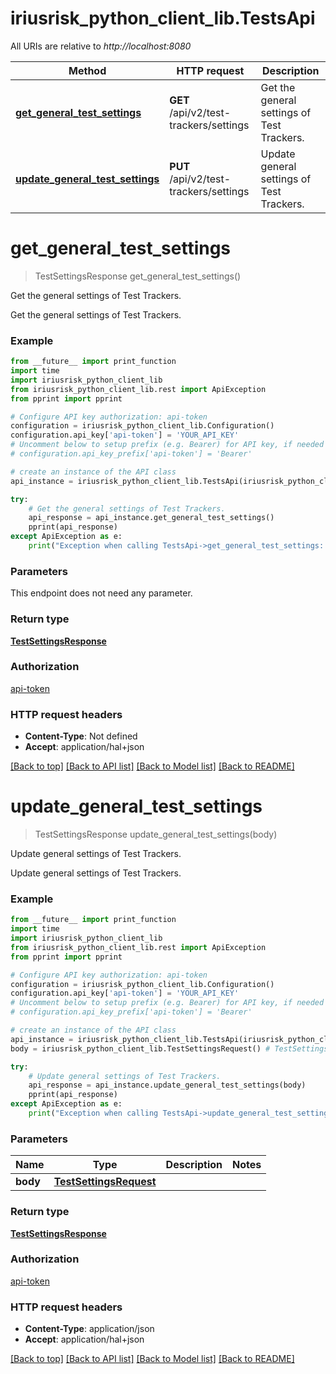 # iriusrisk_python_client_lib.TestsApi

All URIs are relative to *http://localhost:8080*

Method | HTTP request | Description
------------- | ------------- | -------------
[**get_general_test_settings**](TestsApi.md#get_general_test_settings) | **GET** /api/v2/test-trackers/settings | Get the general settings of Test Trackers.
[**update_general_test_settings**](TestsApi.md#update_general_test_settings) | **PUT** /api/v2/test-trackers/settings | Update general settings of Test Trackers.

# **get_general_test_settings**
> TestSettingsResponse get_general_test_settings()

Get the general settings of Test Trackers.

Get the general settings of Test Trackers.

### Example
```python
from __future__ import print_function
import time
import iriusrisk_python_client_lib
from iriusrisk_python_client_lib.rest import ApiException
from pprint import pprint

# Configure API key authorization: api-token
configuration = iriusrisk_python_client_lib.Configuration()
configuration.api_key['api-token'] = 'YOUR_API_KEY'
# Uncomment below to setup prefix (e.g. Bearer) for API key, if needed
# configuration.api_key_prefix['api-token'] = 'Bearer'

# create an instance of the API class
api_instance = iriusrisk_python_client_lib.TestsApi(iriusrisk_python_client_lib.ApiClient(configuration))

try:
    # Get the general settings of Test Trackers.
    api_response = api_instance.get_general_test_settings()
    pprint(api_response)
except ApiException as e:
    print("Exception when calling TestsApi->get_general_test_settings: %s\n" % e)
```

### Parameters
This endpoint does not need any parameter.

### Return type

[**TestSettingsResponse**](TestSettingsResponse.md)

### Authorization

[api-token](../README.md#api-token)

### HTTP request headers

 - **Content-Type**: Not defined
 - **Accept**: application/hal+json

[[Back to top]](#) [[Back to API list]](../README.md#documentation-for-api-endpoints) [[Back to Model list]](../README.md#documentation-for-models) [[Back to README]](../README.md)

# **update_general_test_settings**
> TestSettingsResponse update_general_test_settings(body)

Update general settings of Test Trackers.

Update general settings of Test Trackers.

### Example
```python
from __future__ import print_function
import time
import iriusrisk_python_client_lib
from iriusrisk_python_client_lib.rest import ApiException
from pprint import pprint

# Configure API key authorization: api-token
configuration = iriusrisk_python_client_lib.Configuration()
configuration.api_key['api-token'] = 'YOUR_API_KEY'
# Uncomment below to setup prefix (e.g. Bearer) for API key, if needed
# configuration.api_key_prefix['api-token'] = 'Bearer'

# create an instance of the API class
api_instance = iriusrisk_python_client_lib.TestsApi(iriusrisk_python_client_lib.ApiClient(configuration))
body = iriusrisk_python_client_lib.TestSettingsRequest() # TestSettingsRequest | 

try:
    # Update general settings of Test Trackers.
    api_response = api_instance.update_general_test_settings(body)
    pprint(api_response)
except ApiException as e:
    print("Exception when calling TestsApi->update_general_test_settings: %s\n" % e)
```

### Parameters

Name | Type | Description  | Notes
------------- | ------------- | ------------- | -------------
 **body** | [**TestSettingsRequest**](TestSettingsRequest.md)|  | 

### Return type

[**TestSettingsResponse**](TestSettingsResponse.md)

### Authorization

[api-token](../README.md#api-token)

### HTTP request headers

 - **Content-Type**: application/json
 - **Accept**: application/hal+json

[[Back to top]](#) [[Back to API list]](../README.md#documentation-for-api-endpoints) [[Back to Model list]](../README.md#documentation-for-models) [[Back to README]](../README.md)

